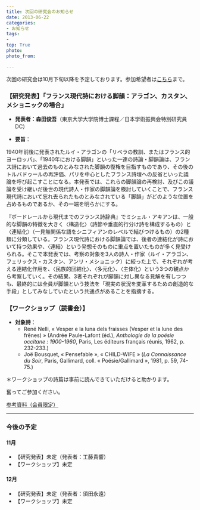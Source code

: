 ```yaml
---
title: 次回の研究会のお知らせ
date: 2013-06-22
categories:
- お知らせ
tags: 
- 
top: True
photo: 
photo_from: 

---
```


次回の研究会は10月下旬以降を予定しております。参加希望者は[こちら](/contact/)まで。

### 【研究発表】「フランス現代詩における脚韻：アラゴン、カスタン、メショニックの場合」

- **発表者：森田俊吾**（東京大学大学院博士課程／日本学術振興会特別研究員DC）

<!--more-->

- **要旨**：

1940年前後に発表されたルイ・アラゴンの「リベラの教訓、またはフランス的ヨーロッパ」、「1940年における脚韻」といった一連の詩論・脚韻論は、フランス詩において過去のものとみなされた脚韻の復権を目指すものであり、その後のトルバドゥールの再評価、パリを中心としたフランス詩壇への反省といった議論を呼び起こすことになる。本発表では、これらの脚韻論の再検討、及びこの議論を受け継いだ後世の現代詩人・作家の脚韻論を検討していくことで、フランス現代詩において忘れ去られたものとみなされている「脚韻」がどのような位置を占めるものであるか、その一端を明らかにする。

『ボードレールから現代までのフランス詩辞典』でミシェル・アキアンは、一般的な脚韻の特徴を大きく〈構造化〉（詩節や垂直的行分け詩を構成するもの）と〈連結化〉（一見無関係な語をシニフィアンのレベルで結びつけるもの）の2種類に分類している。フランス現代詩における脚韻論では、後者の連結化が詩において持つ効果や、〈連結〉という発想そのものに重点を置いたものが多く見受けられる。そこで本発表では、考察の対象を3人の詩人・作家（ルイ・アラゴン、フェリックス・カスタン、アンリ・メショニック）に絞った上で、それぞれが考える連結化作用を、〈民族的団結化〉、〈多元化〉、〈主体化〉という3つの観点から考察していく。その結果、3者それぞれが脚韻に対し異なる見解を有しつつも、最終的には全員が脚韻という技法を「現実の状況を変革するための創造的な手段」としてみなしていたという共通点があることを指摘する。

<!--ルイ・アラゴンにおいて、脚韻による語の連結は、フランス民族の団結（solidarité）のアナロジーとして読み解くことができる。この背景には、敵対国であるナチス・ドイツへの抵抗の呼びかけという目的があるのはもちろんのこと、ピエール・ラヴェルが指摘するように、同時期に『南方手帖』で「オック語の精髄と地中海的人間」という南仏特集が組まれていたことへの危機意識があった。つまり、アラゴンの脚韻論で特権的な位置を占めるトルバドゥールの再発見には、南北のフランスの統合を果たすというナショナリズム的な目的意識があったと言える。フェリックス・カスタンは、こうしたアラゴンにおける脚韻のナショナリズム的側面を、詩を現実世界と結びつける「昼の脚韻」と呼び、その一方で、ジョエ・ブスケやルネ・ネッリのような夢や神秘的な方へ向かう脚韻を「夜の脚韻」と呼んだ。オクシタン文化活動家でもあったカスタンにとっての脚韻とは、もっぱらトルバドゥールを起源とするオクシタン文化そのものであって、アラゴンのようなフランス国家の民族的統合という観点からではなく、むしろ様々なものを結びつける脚韻の複数性・多様性の強調、群島化といった観点から、伝統的なフランス文学を脱中心化させる目的を持っていた。メショニックもまた、カスタン同様、伝統的な脚韻への批判を行い、カスタンとともに参加した世界言語フォーラムでも（とりわけ文化の複数性に関する議論では）彼とほとんど意見を共にしていた。その一方で、メショニックは脚韻を文化的事象として捉えるとき、そこに個人的事象も含まれているという事実をカスタン以上に強調していた。実際、彼の代表的な脚韻論でもあるマリーナ・ツヴェターエヴァ論では、ツヴェターエヴァの脚韻は生活形式（Lebensform）アンドレ・グリーンの言葉を借りれば「無意識の生」と結びつくことで、これまでにない脚韻を作り出したと評価していた。すなわちメショニックにとっては、ある特定の集団における脚韻法則よりも、一個人が、自らの生や生活と結びついた固有の脚韻を発明することの方に関心があったと言える。--->


### 【ワークショップ（読書会）】

- **対象詩**：
	- René Nelli, « Vesper e la luna dels fraisses (Vesper et la lune des frênes) » (Andrée Paule-Lafont (éd.), *Anthologie de la poésie occitane : 1900-1960*, Paris, Les éditeurs français réunis, 1962, p. 232-233.)
	- Joë Bousquet, « Pensefable », « CHILD-WIFE » (*La Connaissance du Soir*, Paris, Gallimard, coll. « Poésie/Gallimard », 1981, p. 59, 74-75.)

＊ワークショップの詩篇は事前に読んできていただけると助かります。

奮ってご参加ください。

[参考資料（会員限定）](https://groups.google.com/d/msg/poesiecontemporaine/TBLDXiBaIs0/8GakFhHWBwAJ)

---

### 今後の予定

#### 11月

- 【研究発表】未定（発表者：工藤貴響）
- 【ワークショップ】未定

#### 12月

- 【研究発表】未定（発表者：須田永遠）
- 【ワークショップ】未定

